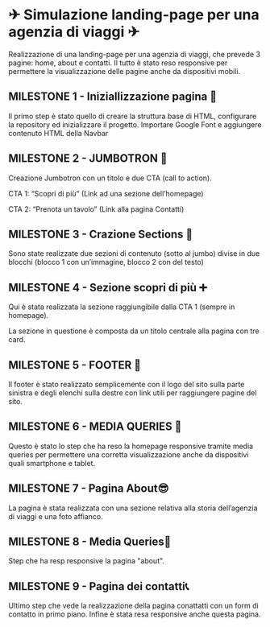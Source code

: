 # ✈ Simulazione landing-page per una agenzia di viaggi ✈

Realizzazione di una landing-page per una agenzia di viaggi, che prevede 3 pagine: home, about e contatti. Il tutto è stato reso responsive per permettere la visualizzazione delle pagine anche da dispositivi mobili.

## MILESTONE 1 - Iniziallizzazione pagina 🏁

Il primo step è stato quello di creare la struttura base di HTML, configurare la repository ed inizializzare il progetto. Importare Google Font e aggiungere contenuto HTML della Navbar

## MILESTONE 2 - JUMBOTRON 🤖

Creazione Jumbotron con un titolo e due CTA (call to action).

CTA 1: “Scopri di più” (Link ad una sezione dell’homepage)

CTA 2: “Prenota un tavolo” (Link alla pagina Contatti)

## MILESTONE 3 - Crazione Sections 🔲

Sono state realizzate due sezioni di contenuto (sotto al jumbo) divise in due blocchi (blocco 1 con un’immagine, blocco 2 con del testo)

## MILESTONE 4 - Sezione scopri di più ➕

Qui è stata realizzata la sezione raggiungibile dalla CTA 1 (sempre in homepage).

La sezione in questione è composta da un titolo centrale alla pagina con tre card.

## MILESTONE 5 - FOOTER 👣

Il footer è stato realizzato semplicemente con il logo del sito sulla parte sinistra e degli elenchi sulla destre con link utili per raggiungere pagine del sito.

## MILESTONE 6 - MEDIA QUERIES 📱

Questo è stato lo step che ha reso la homepage responsive tramite media queries per permettere una corretta visualizzazione anche da dispositivi quali smartphone e tablet.

## MILESTONE 7 - Pagina About😎

La pagina è stata realizzata con una sezione relativa alla storia dell’agenzia di viaggi e una foto affianco.

## MILESTONE 8 - Media Queries📱

Step che ha resp responsive la pagina "about".

## MILESTONE 9 - Pagina dei contatti📞

Ultimo step che vede la realizzazione della pagina conattatti con un form di contatto in primo piano. Infine è stata resa responsive anche questa pagina.

